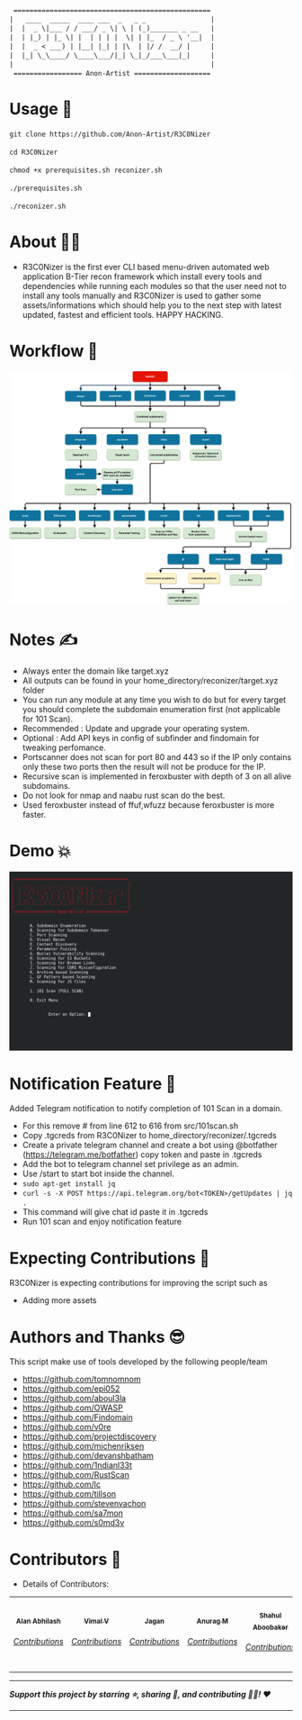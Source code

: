 ```
 =================================================
|   ____  _____  ____ ___  _   _ _                |
|  |  _ \|___ / / ___/ _ \| \ | (_)_______ _ __   |
|  | |_) | |_ \| |  | | | |  \| | |_  / _ \ '__|  |
|  |  _ < ___) | |__| |_| | |\  | |/ /  __/ |     |
|  |_| \_\____/ \____\___/|_| \_|_/___\___|_|     |
|                                                 |
 ================= Anon-Artist ===================    
```

# Usage :clinking_glasses:
```
git clone https://github.com/Anon-Artist/R3C0Nizer

cd R3C0Nizer

chmod +x prerequisites.sh reconizer.sh

./prerequisites.sh

./reconizer.sh
```

# About :superhero_man:
* R3C0Nizer is the first ever CLI based menu-driven automated web application B-Tier recon framework which install every tools and dependencies while running each modules so that the user need not to install any tools manually and R3C0Nizer is used to gather some assets/informations which should help you to the next step with latest updated, fastest and efficient tools. HAPPY HACKING.

# Workflow :muscle:
![workflow](Workflow.svg)

# Notes :writing_hand:

* Always enter the domain like target.xyz  
* All outputs can be found in your home_directory/reconizer/target.xyz folder
* You can run any module at any time you wish to do but for every target you should complete the subdomain enumeration first (not applicable for 101 Scan).
* Recommended : Update and upgrade your operating system.
* Optional : Add API keys in config of subfinder and findomain for tweaking perfomance.
* Portscanner does not scan for port 80 and 443 so if the IP only contains only these two ports then the result will not be produce for the IP.
* Recursive scan is implemented in feroxbuster with depth of 3 on all alive subdomains.
* Do not look for nmap and naabu rust scan do the best.
* Used feroxbuster instead of ffuf,wfuzz because feroxbuster is more faster.

# Demo :boom:
![Demo](demo.png)

# Notification Feature :dizzy:
Added Telegram notification to notify completion of 101 Scan in a domain.
* For this remove # from line 612 to 616 from src/101scan.sh 
* Copy .tgcreds from R3C0Nizer to home_directory/reconizer/.tgcreds
* Create a private telegram channel and create a bot using @botfather (https://telegram.me/botfather) copy token and paste in .tgcreds 
* Add the bot to telegram channel set privilege as an admin.
* Use /start to start bot inside the channel.
* `sudo apt-get install jq`
* `curl -s -X POST https://api.telegram.org/bot<TOKEN>/getUpdates | jq .`
* This command will give chat id paste it in .tgcreds
* Run 101 scan and enjoy notification feature

# Expecting Contributions :monocle_face:

R3C0Nizer is expecting contributions for improving the script such as 

 - Adding more assets
      
# Authors and Thanks :sunglasses:

This script make use of tools developed by the following people/team
- https://github.com/tomnomnom
- https://github.com/epi052
- https://github.com/aboul3la
- https://github.com/OWASP
- https://github.com/Findomain
- https://github.com/v0re
- https://github.com/projectdiscovery
- https://github.com/michenriksen
- https://github.com/devanshbatham
- https://github.com/1ndianl33t
- https://github.com/RustScan
- https://github.com/lc
- https://github.com/tillson
- https://github.com/stevenvachon
- https://github.com/sa7mon
- https://github.com/s0md3v


# Contributors :star_struck:
 
* Details of Contributors:

<table>
  <tr>
    <td align="center"><a href="https://github.com/blackmarketer"><img src="https://avatars.githubusercontent.com/blackmarketer?s=100" width="100px;" alt=""/><br /><sub><b>Alan Abhilash</b></sub></a><br /><h6><a href="https://github.com/Anon-Artist/R3C0Nizer/pull/1">Contributions</h6></a></td>
   <td align="center"><a href="https://github.com/E-R-R-O-R-404"><img src="https://avatars.githubusercontent.com/E-R-R-O-R-404?s=100" width="100px;" alt=""/><br /><sub><b>Vimal V</b></sub></a><br /><h6><a href="https://github.com/Anon-Artist/R3C0Nizer/pull/2">Contributions</h6></a></td>
   <td align="center"><a href="https://github.com/Conscript-Security"><img src="https://avatars.githubusercontent.com/Conscript-Security?s=100" width="100px;" alt=""/><br /><sub><b>Jagan</b></sub></a><br /><h6><a href="https://github.com/Anon-Artist/R3C0Nizer/pull/4">Contributions</h6></a></td>
   <td align="center"><a href="https://github.com/v1nc1d4"><img src="https://avatars.githubusercontent.com/v1nc1d4?s=100" width="100px;" alt=""/><br /><sub><b>Anurag M</b></sub></a><br /><h6><a href="https://github.com/Anon-Artist/R3C0Nizer/pull/5">Contributions</h6></a></td>
   <td align="center"><a href="https://github.com/Shahul-Aboobaker"><img src="https://avatars.githubusercontent.com/Shahul-Aboobaker?s=100" width="100px;" alt=""/><br /><sub><b>Shahul Aboobaker</b></sub></a><br /><h6><a href="https://github.com/Anon-Artist/R3C0Nizer/pull/11">Contributions</h6></a></td>
   <td align="center"><a href="https://github.com/GovindPalakkal"><img src="https://avatars.githubusercontent.com/GovindPalakkal?s=100" width="100px;" alt=""/><br /><sub><b>Govind Palakkal</b></sub></a><br /><h6><a href="https://github.com/Anon-Artist/R3C0Nizer/blob/main/src/blcscan.sh">Contributions</h6></a></td>
</table>

-------

***Support this project by starring ⭐, sharing 📲, and contributing 👩‍💻! :heart:***

-------
